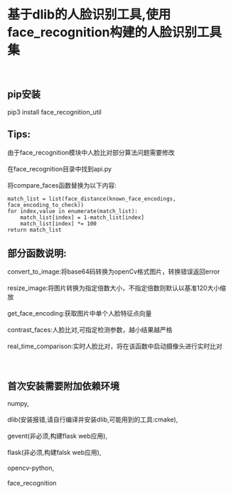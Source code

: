 基于dlib的人脸识别工具,使用face_recognition构建的人脸识别工具集
===
<br>

## pip安装
pip3 install face_recognition_util
<br>
## Tips:
由于face_recognition模块中人脸比对部分算法问题需要修改  
<br>
在face_recognition目录中找到api.py  
<br>
将compare_faces函数替换为以下内容:

```
match_list = list(face_distance(known_face_encodings, face_encoding_to_check))
for index,value in enumerate(match_list):
    match_list[index] = 1-match_list[index]
    match_list[index] *= 100
return match_list
```

## 部分函数说明:  
convert_to_image:将base64码转换为openCv格式图片，转换错误返回error  
<br>
resize_image:将图片转换为指定倍数大小，不指定倍数则默认以基准120大小缩放  
<br>
get_face_encoding:获取图片中单个人脸特征点向量  
<br>
contrast_faces:人脸比对,可指定检测参数，越小结果越严格  
<br>
real_time_comparison:实时人脸比对，将在该函数中启动摄像头进行实时比对  
<br>
<br>

## 首次安装需要附加依赖环境  
numpy,  
<br>
dlib(安装报错,请自行编译并安装dlib,可能用到的工具:cmake),  
<br>
gevent(非必须,构建flask web应用),  
<br>
flask(非必须,构建falsk web应用),  
<br>
opencv-python,  
<br>
face_recognition  
<br>